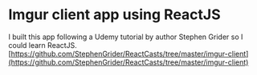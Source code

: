 Imgur client app using ReactJS
====

I built this app following a Udemy tutorial by author Stephen Grider so I could learn ReactJS. 
[https://github.com/StephenGrider/ReactCasts/tree/master/imgur-client](https://github.com/StephenGrider/ReactCasts/tree/master/imgur-client)
